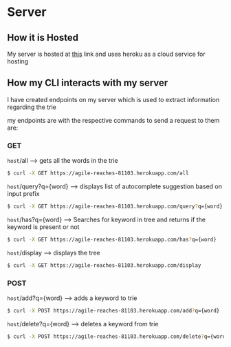 # Server

## How it is Hosted
My server is hosted at [this](https://agile-reaches-81103.herokuapp.com) link and uses heroku as a cloud service for hosting

## How my CLI interacts with my server
I have created endpoints on my server which is used to extract information regarding the trie

my endpoints are with the respective commands to send a request to them are:

### GET
`host`/all --> gets all the words in the trie <br />
```bash
$ curl -X GET https://agile-reaches-81103.herokuapp.com/all
```
`host`/query?q={word} --> displays list of autocomplete suggestion based on input prefix <br />
```bash
$ curl -X GET https://agile-reaches-81103.herokuapp.com/query?q={word}
```
`host`/has?q={word} --> Searches for keyword in tree and returns if the keyword is present or not <br />
```bash
$ curl -X GET https://agile-reaches-81103.herokuapp.com/has?q={word}
```
`host`/display --> displays the tree
```bash
$ curl -X GET https://agile-reaches-81103.herokuapp.com/display
```

### POST
`host`/add?q={word} --> adds a keyword to trie<br />
```bash
$ curl -X POST https://agile-reaches-81103.herokuapp.com/add?q={word}
```
`host`/delete?q={word} --> deletes a keyword from trie<br />
```bash
$ curl -X POST https://agile-reaches-81103.herokuapp.com/delete?q={word}
```
